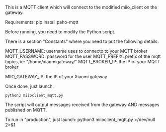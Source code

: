 This is a MQTT client which will connect to the modified miio_client on the gateway.

Requirements:
	pip install paho-mqtt
	

Before running, you need to modify the Python script.

There is a section "Constants" where you need to put the following details:

MQTT_USERNAME: username uses to connecto to your MQTT broker
MQTT_PASSWORD: password for the user
MQTT_PREFIX: prefix of the mqtt topics, ie: "/home/xiaomigateway/"
MQTT_BROKER_IP: the IP of your MQTT broker

MIIO_GATEWAY_IP: the IP of your Xiaomi gateway


Once done, just launch:

	python3 miioclient_mqtt.py

The script will output messages received from the gateway AND messages published on MQTT.

To run in "production", just launch: python3 miioclient_mqtt.py >/dev/null 2>&1

